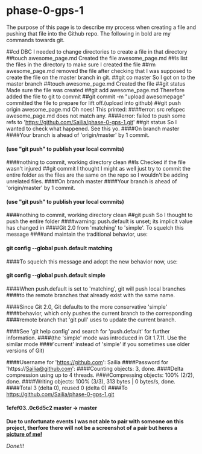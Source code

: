 # phase-0-gps-1

The purpose of this page is to describe my process when creating a file and pushing that file into the Github repo.
The following in bold are my commands towards git.

##cd DBC
I needed to change directories to create a file in that directory
##touch awesome_page.md
Created the file awesome_page.md
##ls
list the files in the directory to make sure I created the file
##rm awesome_page.md
removed the file after checking that I was supposed to create the file on the master branch in git.
##git co master
So I got on to the master branch
##touch awesome_page.md
Created the file
##git status
Made sure the file was created
##git add awesome_page.md
Therefore added the file to git to commit
##git commit -m "upload awesomepage"
committed the file to prepare for lift off.(upload into github)
##git push origin awesome_page.md
Oh noes! This printed:
####error: src refspec awesome_page.md does not match any.
####error: failed to push some refs to 'https://github.com/Sailia/phase-0-gps-1.git'
##git status
So I wanted to check what happened. See this yo.
####On branch master
####Your branch is ahead of 'origin/master' by 1 commit.
####  (use "git push" to publish your local commits)
####nothing to commit, working directory clean
##ls
Checked if the file wasn't injured
##git commit
I thought I might as well just try to commit the entire folder as the files are the same on the repo so I wouldn't be adding unrelated files.
####On branch master
####Your branch is ahead of 'origin/master' by 1 commit.
####  (use "git push" to publish your local commits)
####nothing to commit, working directory clean
##git push
So I thought to push the entire folder
####warning: push.default is unset; its implicit value has changed in
####Git 2.0 from 'matching' to 'simple'. To squelch this message
####and maintain the traditional behavior, use:

####  git config --global push.default matching

####To squelch this message and adopt the new behavior now, use:

####  git config --global push.default simple

####When push.default is set to 'matching', git will push local branches
####to the remote branches that already exist with the same name.

####Since Git 2.0, Git defaults to the more conservative 'simple'
####behavior, which only pushes the current branch to the corresponding
####remote branch that 'git pull' uses to update the current branch.

####See 'git help config' and search for 'push.default' for further information.
####(the 'simple' mode was introduced in Git 1.7.11. Use the similar mode
####'current' instead of 'simple' if you sometimes use older versions of Git)

####Username for 'https://github.com': Sailia
####Password for 'https://Sailia@github.com':
####Counting objects: 3, done.
####Delta compression using up to 4 threads.
####Compressing objects: 100% (2/2), done.
####Writing objects: 100% (3/3), 313 bytes | 0 bytes/s, done.
####Total 3 (delta 0), reused 0 (delta 0)
####To https://github.com/Sailia/phase-0-gps-1.git
####   1efef03..0c6d5c2  master -> master

**Due to unfortunate events I was not able to pair with someone on this project, therfore there will not be a screenshot of a pair but heres a [picture of me!](readme_assnmnt.png)**

*Done!!!*